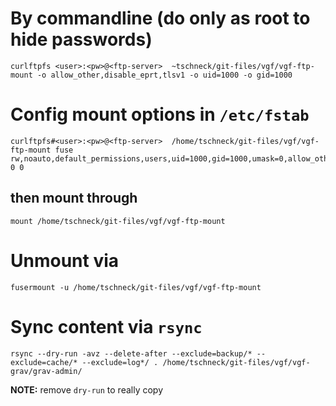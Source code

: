 
# By commandline (do only as root to hide passwords)

    curlftpfs <user>:<pw>@<ftp-server>  ~tschneck/git-files/vgf/vgf-ftp-mount -o allow_other,disable_eprt,tlsv1 -o uid=1000 -o gid=1000

# Config mount options in `/etc/fstab`

    curlftpfs#<user>:<pw>@<ftp-server>  /home/tschneck/git-files/vgf/vgf-ftp-mount fuse rw,noauto,default_permissions,users,uid=1000,gid=1000,umask=0,allow_other,_netdev,tlsv1 0 0

## then mount through

    mount /home/tschneck/git-files/vgf/vgf-ftp-mount

# Unmount via

    fusermount -u /home/tschneck/git-files/vgf/vgf-ftp-mount


# Sync content via `rsync`

    rsync --dry-run -avz --delete-after --exclude=backup/* --exclude=cache/* --exclude=log*/ . /home/tschneck/git-files/vgf/vgf-grav/grav-admin/    

 **NOTE:** remove `dry-run` to really copy